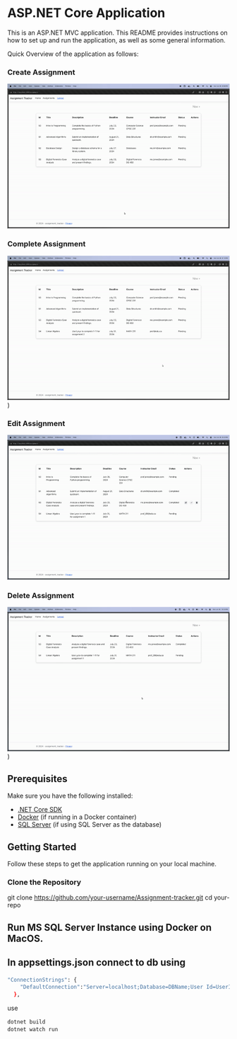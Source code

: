 # ASP.NET Core Application

This is an ASP.NET MVC application. This README provides instructions on how to set up and run the application, as well as some general information.

Quick Overview of the application as follows:

### Create Assignment
![](https://github.com/nkouki98/Assignment-tracker/blob/main/Creategif.gif?raw=true)

### Complete Assignment
![](https://github.com/nkouki98/Assignment-tracker/blob/main/Completegif.gif?raw=true)
)

### Edit Assignment
![](https://github.com/nkouki98/Assignment-tracker/blob/main/Editgif.gif?raw=true)

### Delete Assignment
![](https://github.com/nkouki98/Assignment-tracker/blob/main/Deletegif.gif?raw=true)
)

## Prerequisites

Make sure you have the following installed:

- [.NET Core SDK](https://dotnet.microsoft.com/download)
- [Docker](https://www.docker.com/get-started) (if running in a Docker container)
- [SQL Server](https://www.microsoft.com/en-us/sql-server/sql-server-downloads) (if using SQL Server as the database)

## Getting Started

Follow these steps to get the application running on your local machine.

### Clone the Repository

git clone https://github.com/your-username/Assignment-tracker.git
cd your-repo

## Run MS SQL Server Instance using Docker on MacOS.

## In appsettings.json connect to db using 
```bash
"ConnectionStrings": {
    "DefaultConnection":"Server=localhost;Database=DBName;User Id=UserID;Password=Setyourpassword;TrustServerCertificate=true;"
  },
```

use 
```bash 
dotnet build
dotnet watch run
```




